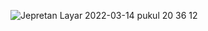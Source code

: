 ![Jepretan Layar 2022-03-14 pukul 20 36 12](https://user-images.githubusercontent.com/89895859/158186958-1854932a-5e95-4202-9259-4c9bcfd95737.png)
